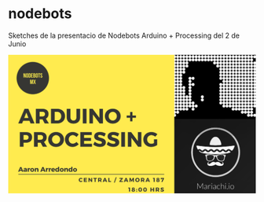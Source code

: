 # nodebots

Sketches de la presentacio de Nodebots Arduino + Processing del 2 de Junio


[![PyPI](https://github.com/antikytheraton/nodebots/blob/master/DeepinScreenshot20170613154344.png)](https://docs.google.com/presentation/d/1bRU_nz14xDx0Pgw_xizoLT9iiH3b7j4fxvTGorwoGdY/edit#slide=id.p)

